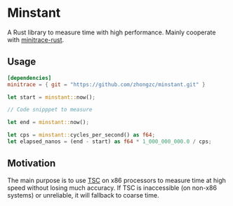# Minstant

A Rust library to measure time with high performance. Mainly cooperate with [minitrace-rust](https://github.com/pingcap-incubator/minitrace-rust.git).


## Usage

```toml
[dependencies]
minitrace = { git = "https://github.com/zhongzc/minstant.git" }
```

```rust
let start = minstant::now();

// Code snipppet to measure

let end = minstant::now();

let cps = minstant::cycles_per_second() as f64;
let elapsed_nanos = (end - start) as f64 * 1_000_000_000.0 / cps;
```


## Motivation

The main purpose is to use [TSC](https://en.wikipedia.org/wiki/Time_Stamp_Counter) on x86 processors to measure time at high speed without losing much accuracy. If TSC is inaccessible (on non-x86 systems) or unreliable, it will fallback to coarse time.
